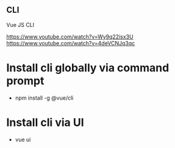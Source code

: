 ## CLI
Vue JS CLI

https://www.youtube.com/watch?v=Wy9q22isx3U
https://www.youtube.com/watch?v=4deVCNJq3qc

# Install cli globally via command prompt
- npm install -g @vue/cli

# Install cli via UI
- vue ui



